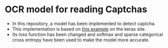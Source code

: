 # OCR model for reading Captchas
- In this repository, a model has been implemented to detect captcha.
- This implementation is based on [this example](https://keras.io/examples/vision/captcha_ocr/) on the keras site.
- Its loss function has been changed and softmax and sparse categorical cross entropy have been used to make the model more accurate.
